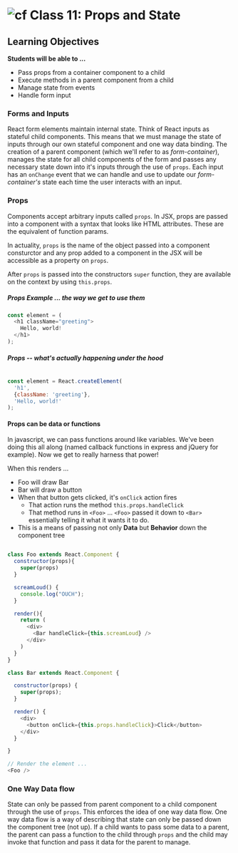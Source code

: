 ![cf](http://i.imgur.com/7v5ASc8.png) Class 11: Props and State
============================================

## Learning Objectives

**Students will be able to ...**

* Pass props from a container component to a child
* Execute methods in a parent component from a child
* Manage state from events
* Handle form input

### Forms and Inputs
React form elements maintain internal state. Think of React inputs as stateful child components. This means that we must manage the state of inputs through our own stateful component and one way data binding. The creation of a parent component (which we'll refer to as _form-container_), manages the state for all child components of the form and passes any necessary state down into it's inputs through the use of `props`. Each input has an `onChange` event that we can handle and use to update our _form-container's_ state each time the user interacts with an input.

### Props
Components accept arbitrary inputs called `props`. In JSX, props are passed into a component with a syntax that looks like HTML attributes. These are the equivalent of function params.

In actuality, `props` is the name of the object passed into a component consturctor and any prop added to a component in the JSX will be accessible as a property on `props`.

After `props` is passed into the constructors `super` function, they are available on the context by using `this.props`.

##### Props Example ... the way we get to use them
``` javascript
const element = (
  <h1 className="greeting">
    Hello, world!
  </h1>
);
```

##### Props -- what's actually happening under the hood
```javascript

const element = React.createElement(
  'h1',
  {className: 'greeting'},
  'Hello, world!'
);

```


#### Props can be data or functions
In javascript, we can pass functions around like variables. We've been doing this all along (named callback functions in express and jQuery for example).  Now we get to really harness that power!

When this renders ...
* Foo will draw Bar
* Bar will draw a button
* When that button gets clicked, it's `onClick` action fires
  * That action runs the method `this.props.handleClick`
  * That method runs in `<Foo>` ... `<Foo>` passed it down to `<Bar>` essentially telling it what it wants it to do.
* This is a means of passing not only **Data** but **Behavior** down the component tree


``` javascript

class Foo extends React.Component {
  constructor(props){
    super(props)
  }

  screamLoud() {
    console.log("OUCH");
  }

  render(){
    return (
      <div>
        <Bar handleClick={this.screamLoud} />
      </div>
    )
  }
}

class Bar extends React.Component {

  constructor(props) {
    super(props);
  }

  render() {
    <div>
      <button onClick={this.props.handleClick}>Click</button>
    </div>
  }

}

// Render the element ...
<Foo />
```

### One Way Data flow
State can only be passed from parent component to a child component through the use of `props`. This enforces the idea of one way data flow. One way data flow is a way of describing that state can only be passed down the component tree (not up). If a child wants to pass some data to a parent, the parent can pass a function to the child through `props` and the child may invoke that function and pass it data for the parent to manage.
